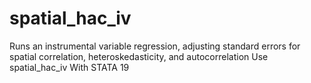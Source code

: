 # spatial_hac_iv
Runs an instrumental variable regression, adjusting standard errors for spatial correlation, heteroskedasticity, and autocorrelation Use spatial_hac_iv With STATA 19
